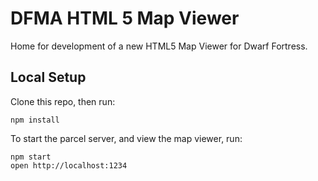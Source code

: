 # DFMA HTML 5 Map Viewer

Home for development of a new HTML5 Map Viewer for Dwarf Fortress.

## Local Setup

Clone this repo, then run:

```
npm install
```

To start the parcel server, and view the map viewer, run:

```
npm start
open http://localhost:1234 
```
